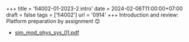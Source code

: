 +++
title = 'fi4002-01-2023-2 intro'
date = 2024-02-06T11:00:00+07:00
draft = false
tags = ['fi4002']
url = '0914'
+++
Introduction and review: Platform preparation by assignment 😊
<!--more-->

+ [sim_mod_phys_sys_01.pdf](https://osf.io/z9ar6)
